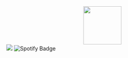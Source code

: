 
<div id="header" align="center">
  <img src="https://media.giphy.com/media/QDjpIL6oNCVZ4qzGs7/giphy.gif" width="100"/>
</div>

<div id= "badges">
<img src = "https://img.shields.io/badge/LinkedIn-blue?logo=linkedin&logoColor=white&style=for-the-badge"/>
<img src="https://img.shields.io/badge/Spotify-darkgreen?style=for-the-badge&logo=spotify&logoColor=white" alt="Spotify Badge"/>
</div>
